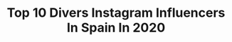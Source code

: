 ---
title: Top 10 Divers Instagram Influencers In Spain In 2020
description: >-
  Find top divers Instagram influencers in Spain in 2020. Most popular hashtags: #yomequedoencasa #fashionstyle #streetstyle #tarragona.
platform: Instagram
profiles:
  - username: "monica.g.mmexpression"
    fullname: >-
      Mónica Gu
    location: "Spain"
    followers: 2118
    engagement: 1346
    commentsToLikes: 0.179392
    id: ckaos814iqir20i780wiroqbz
    verified: false
    hashtags: "#curvyitaliane, #sincomplejos, #plussizefashion, #curvearebella"
  - username: "gaspar_ethan"
    fullname: >-
      Pulp Riot Hair ☆ ETHAN
    location: "Spain"
    followers: 11309
    engagement: 177
    commentsToLikes: 0.078948
    id: ck14kr957qx0x0i19v048eg8v
    verified: false
    hashtags: "#cuarentena, #haircuts, #gasparethan, #challenge"
  - username: "incapie"
    fullname: >-
      Alberto Incapie👑🙏
    location: "Spain"
    followers: 40662
    engagement: 258
    commentsToLikes: 0.099567
    id: ckap727lgibnq0i78354obho1
    verified: false
    hashtags: "#streetstyle, #instagramlife, #madrid, #sunday"
  - username: "mvdoble"
    fullname: >-
      Marina Valdés
    location: "Spain"
    followers: 15953
    engagement: 491
    commentsToLikes: 0.030803
    id: ck5c5ymuf4dx20i11f9cf469w
    verified: false
    hashtags: "#valencia, #neverstopexploring, #lagomar, #precovid"
  - username: "claudiagilabert"
    fullname: >-
      Claudia Gilabert Dolz ♀
    location: "Spain"
    followers: 29909
    engagement: 466
    commentsToLikes: 0.005574
    id: ck5ckry6sxhrt0i115filv75v
    verified: false
    hashtags: ""
  - username: "erotiese"
    fullname: >-
      Erotiese
    location: "Spain"
    followers: 8613
    engagement: 516
    commentsToLikes: 0.027974
    id: ck5zpdvl3shzk0i14k05257ym
    verified: false
    hashtags: "#gayleathermen, #sensual, #bulge, #axelhotelmadrid"
  - username: "la_diversion_de_martina"
    fullname: >-
      La Diversión de Martina
    location: "Spain"
    followers: 971131
    engagement: 411
    commentsToLikes: 0.016168
    id: ck5pvqgzdj5c60i11lo8gocjy
    verified: true
    hashtags: "#diadellibro, #makeuptutuorial, #nyx, #vichy"
  - username: "carme.d"
    fullname: >-
      C.D.C. 💛🎗
    location: "Spain"
    followers: 5874
    engagement: 844
    commentsToLikes: 0.048491
    id: ck55p96ota2qw0i11n0pzl03i
    verified: false
    hashtags: "#pobles, #turisme, #kings, #visitemporda"
  - username: "onibizaclouds"
    fullname: >-
      Natalia Aestene Castaldini
    location: "Spain"
    followers: 43976
    engagement: 146
    commentsToLikes: 0.022908
    id: ck6u6hosefng50j71tyx5njrn
    verified: false
    hashtags: "#mycat, #bouganville, #veggylife, #flowers"
  - username: "plaza4ever"
    fullname: >-
      Toni gomez
    location: "Spain"
    followers: 2632
    engagement: 1401
    commentsToLikes: 0.085598
    id: ck6tluhei6nso0j71uf05hnx4
    verified: false
    hashtags: "#granada, #flip, #bestskatetrick, #mochofregona"
---